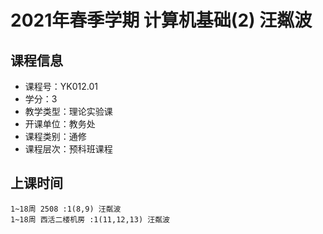 # 2021年春季学期 计算机基础(2) 汪粼波






## 课程信息

- 课程号：YK012.01
- 学分：3
- 教学类型：理论实验课
- 开课单位：教务处
- 课程类别：通修
- 课程层次：预科班课程

## 上课时间

```
1~18周 2508 :1(8,9) 汪粼波
1~18周 西活二楼机房 :1(11,12,13) 汪粼波
```

